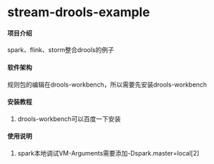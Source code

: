 # stream-drools-example

#### 项目介绍
spark、flink、storm整合drools的例子

#### 软件架构
规则包的编辑在drools-workbench，所以需要先安装drools-workbench


#### 安装教程

1. drools-workbench可以百度一下安装

#### 使用说明

1. spark本地调试VM-Arguments需要添加-Dspark.master=local[2]